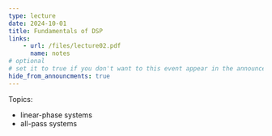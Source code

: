 ```yaml
---
type: lecture
date: 2024-10-01
title: Fundamentals of DSP
links:
    - url: /files/lecture02.pdf
      name: notes
# optional
# set it to true if you don't want to this event appear in the announcements section
hide_from_announcments: true
---
```

Topics:
* linear-phase systems
* all-pass systems


